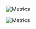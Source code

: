 ![Metrics](https://github.com/FForeverand/FForeverand/workflows/Metrics/badge.svg)


![Metrics](https://metrics.lecoq.io/FForeverand?template=classic&languages=1&config.timezone=Asia%2FShanghai)
